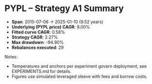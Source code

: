 # PYPL – Strategy A1 Summary

- **Span**: 2015-07-06 → 2025-01-10 (9.52 years)
- **Underlying (PYPL price) CAGR**: 9.00%
- **Fitted curve CAGR**: 0.58%
- **Strategy CAGR**: 2.27%
- **Max drawdown**: -94.90%
- **Rebalances executed**: 29

Notes:

- Temperatures and anchors per experiment govern deployment; see EXPERIMENTS.md for details.
- Figures use simulated leveraged sleeve with fees and borrow costs.
